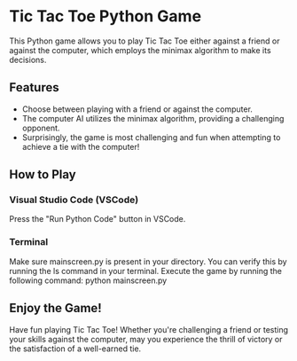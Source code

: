 # **Tic Tac Toe Python Game**

This Python game allows you to play Tic Tac Toe either against a friend or against the computer, which employs the minimax algorithm to make its decisions.

## **Features**

- Choose between playing with a friend or against the computer.
- The computer AI utilizes the minimax algorithm, providing a challenging opponent.
- Surprisingly, the game is most challenging and fun when attempting to achieve a tie with the computer!

## **How to Play**

### **Visual Studio Code (VSCode)**

Press the "Run Python Code" button in VSCode.

### **Terminal**

Make sure mainscreen.py is present in your directory. You can verify this by running the ls command in your terminal.
Execute the game by running the following command:
python mainscreen.py

## **Enjoy the Game!**

Have fun playing Tic Tac Toe! Whether you're challenging a friend or testing your skills against the computer, may you experience the thrill of victory or the satisfaction of a well-earned tie.
